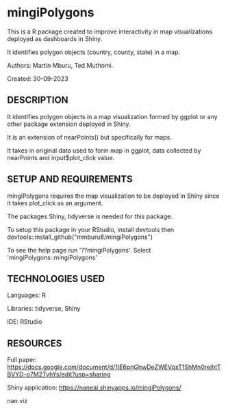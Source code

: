 # mingiPolygons

This is a R package created to improve interactivity in  map visualizations deployed as dashboards in Shiny.

It identifies polygon objects (country, county, state) in a map.

Authors: Martin Mburu, Ted Muthomi.

Created: 30-09-2023


## DESCRIPTION

It identifies polygon objects in a map visualization formed by ggplot or any other package extension deployed in Shiny.

It is an extension of nearPoints() but specifically for maps.

 It takes in original data used to form map in ggplot, data collected by nearPoints and input$plot_click value.


 ## SETUP AND REQUIREMENTS

 mingiPolygons requires the map visualization to be deployed in Shiny since it takes plot_click as an argument.

 The packages Shiny, tidyverse is needed for this package. 

 To setup this package in your RStudio, install devtools then devtools::install_github("mmburu8/mingiPolygons")

 To see the help page run '??mingiPolygons'. Select 'mingiPolygons::mingiPolygons'
 

## TECHNOLOGIES USED

Languages: R

Libraries: tidyverse, Shiny

IDE: RStudio

## RESOURCES

Full paper: https://docs.google.com/document/d/1IE6pnGhwDeZWEVqxT1ShMn0reihtTBVYD-o7M2TyhYs/edit?usp=sharing

Shiny application: https://naneai.shinyapps.io/mingiPolygons/


nan.viz
